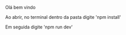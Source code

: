 Olá bem vindo



Ao abrir, no terminal dentro da pasta digite 'npm install'



Em seguida digite 'npm run dev'